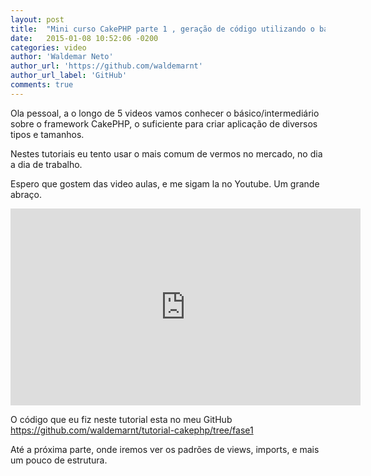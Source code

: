 ```yaml
---
layout: post
title:  "Mini curso CakePHP parte 1 , geração de código utilizando o bake e estrutura!"
date:   2015-01-08 10:52:06 -0200
categories: video
author: 'Waldemar Neto'
author_url: 'https://github.com/waldemarnt'
author_url_label: 'GitHub'
comments: true
---
```

Ola pessoal, a o longo de 5 videos vamos conhecer o básico/intermediário sobre o framework CakePHP, o suficiente para criar aplicação de diversos tipos e tamanhos.

Nestes tutoriais eu tento usar o mais comum de vermos no mercado, no dia a dia de trabalho.

Espero que gostem das video aulas, e me sigam la no Youtube.
Um grande abraço.

<iframe width="560" height="315" src="https://www.youtube.com/embed/QtP3y8dvKQQ" frameborder="0" allow="accelerometer; autoplay; encrypted-media; gyroscope; picture-in-picture" allowfullscreen></iframe>

O código que eu fiz neste tutorial esta no meu GitHub <a title="https://github.com/waldemarnt/tutorial-cakephp/tree/fase1" href="https://github.com/waldemarnt/tutorial-cakephp/tree/fase1" target="_blank">https://github.com/waldemarnt/tutorial-cakephp/tree/fase1</a>

Até a próxima parte, onde iremos ver os padrões de views, imports, e mais um pouco de estrutura.